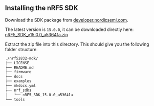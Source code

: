 ## Installing the nRF5 SDK

Download the SDK package from [developer.nordicsemi.com](https://developer.nordicsemi.com/).

The latest version is `15.0.0`, it can be downloaded directly here: [nRF5_SDK_v15.0.0_a53641a.zip](http://www.nordicsemi.com/eng/nordic/Products/nRF5-SDK/nRF5-SDK-zip/59011)

Extract the zip file into this directory. This should give you the following folder structure:

``` sh
./nrf52832-mdk/
├── LICENSE
├── README.md
├── firmware
├── docs
├── examples
├── mkdocs.yml
├── nrf_sdks
│   └── nRF5_SDK_15.0.0_a53641a
└── tools
```